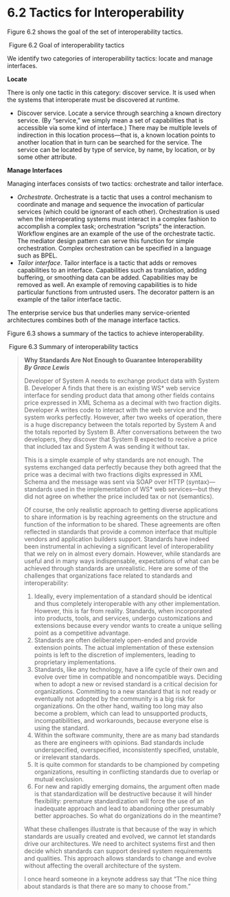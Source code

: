 6.2 Tactics for Interoperability
===

Figure 6.2 shows the goal of the set of interoperability tactics.

![]()
Figure 6.2 Goal of interoperability tactics

We identify two categories of interoperability tactics: locate and manage interfaces.

**Locate**

There is only one tactic in this category: discover service. It is used when the
systems that interoperate must be discovered at runtime.

* Discover service. Locate a service through searching a known directory service. (By “service,” we simply mean a set of capabilities that is accessible via some kind of interface.) There may be multiple levels of indirection in this location process—that is, a known location points to another location that in turn can be searched for the service. The service can be located by type of service, by name, by location, or by some other attribute.

**Manage Interfaces**

Managing interfaces consists of two tactics: orchestrate and tailor interface.

* _Orchestrate_. Orchestrate is a tactic that uses a control mechanism to coordinate and manage and sequence the invocation of particular services (which could be ignorant of each other). Orchestration is used when the interoperating systems must interact in a complex fashion to accomplish a complex task; orchestration “scripts” the interaction. Workflow engines are an example of the use of the orchestrate tactic. The mediator design pattern can serve this function for simple orchestration. Complex orchestration can be specified in a language such as BPEL.
* _Tailor interface_. Tailor interface is a tactic that adds or removes capabilities to an interface. Capabilities such as translation, adding buffering, or smoothing data can be added. Capabilities may be removed as well. An example of removing capabilities is to hide particular functions from untrusted users. The decorator pattern is an example of the tailor interface tactic.

The enterprise service bus that underlies many service-oriented architectures combines both of the manage interface tactics.

Figure 6.3 shows a summary of the tactics to achieve interoperability.

![]()
Figure 6.3 Summary of interoperability tactics

> **Why Standards Are Not Enough to Guarantee Interoperability**  
> **_By Grace Lewis_**
>
> Developer of System A needs to exchange product data with System B. Developer A finds that there is an existing WS* web service interface for sending product data that among other fields contains price expressed in XML Schema as a decimal with two fraction digits. Developer A writes code to interact with the web service and the system works perfectly. However, after two weeks of operation, there is a huge discrepancy between the totals reported by System A and the totals reported by System B. After conversations between the two developers, they discover that System B expected to receive a price that included tax and System A was sending it without tax.
>
> This is a simple example of why standards are not enough. The systems exchanged data perfectly because they both agreed that the price was a decimal with two fractions digits expressed in XML Schema and the message was sent via SOAP over HTTP (syntax)—standards used in the implementation of WS* web services—but they did not agree on whether the price included tax or not (semantics).
>
> Of course, the only realistic approach to getting diverse applications to share information is by reaching agreements on the structure and function of the information to be shared. These agreements are often reflected in standards that provide a common interface that multiple vendors and application builders support. Standards have indeed been instrumental in achieving a significant level of interoperability that we rely on in almost every domain. However, while standards are useful and in many ways indispensable, expectations of what can be achieved through standards are unrealistic. Here are some of the challenges that organizations face related to standards and interoperability:
>
> 1. Ideally, every implementation of a standard should be identical and thus completely interoperable with any other implementation. However, this is far from reality. Standards, when incorporated into products, tools, and services, undergo customizations and extensions because every vendor wants to create a unique selling point as a competitive advantage.
> 2. Standards are often deliberately open-ended and provide extension points. The actual implementation of these extension points is left to the discretion of implementers, leading to proprietary implementations.
> 3. Standards, like any technology, have a life cycle of their own and evolve over time in compatible and noncompatible ways. Deciding when to adopt a new or revised standard is a critical decision for organizations. Committing to a new standard that is not ready or eventually not adopted by the community is a big risk for organizations. On the other hand, waiting too long may also become a problem, which can lead to unsupported products, incompatibilities, and workarounds, because everyone else is using the standard.
> 4. Within the software community, there are as many bad standards as there are engineers with opinions. Bad standards include underspecified, overspecified, inconsistently specified, unstable, or irrelevant standards.
> 5. It is quite common for standards to be championed by competing organizations, resulting in conflicting standards due to overlap or mutual exclusion.
> 6. For new and rapidly emerging domains, the argument often made is that standardization will be destructive because it will hinder flexibility: premature standardization will force the use of an inadequate approach and lead to abandoning other presumably better approaches. So what do organizations do in the meantime?
>
> What these challenges illustrate is that because of the way in which standards are usually created and evolved, we cannot let standards drive our architectures. We need to architect systems first and then decide which standards can support desired system requirements and qualities. This approach allows standards to change and evolve without affecting the overall architecture of the system.
>
> I once heard someone in a keynote address say that “The nice thing about standards is that there are so many to choose from.”